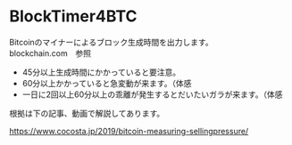 # BlockTimer4BTC

Bitcoinのマイナーによるブロック生成時間を出力します。  
blockchain.com　参照

- 45分以上生成時間にかかっていると要注意。  
- 60分以上かかっていると急変動が来ます。（体感　　　
- 一日に2回以上60分以上の乖離が発生するとだいたいガラが来ます。（体感　　　

根拠は下の記事、動画で解説してあります。　　

https://www.cocosta.jp/2019/bitcoin-measuring-sellingpressure/
